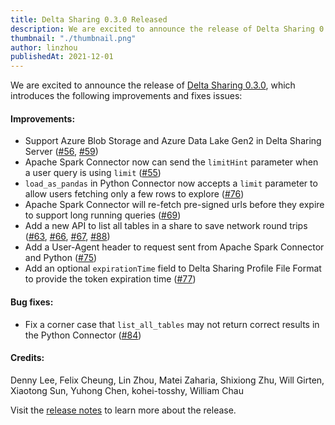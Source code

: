 ```yaml
---
title: Delta Sharing 0.3.0 Released
description: We are excited to announce the release of Delta Sharing 0.3.0.
thumbnail: "./thumbnail.png"
author: linzhou
publishedAt: 2021-12-01
---
```


We are excited to announce the release of [Delta Sharing 0.3.0](https://github.com/delta-io/delta-sharing/releases/tag/v0.3.0), which introduces the following improvements and fixes issues:

#### Improvements:

- Support Azure Blob Storage and Azure Data Lake Gen2 in Delta Sharing Server ([#56](https://github.com/delta-io/delta-sharing/pull/56), [#59](https://github.com/delta-io/delta-sharing/pull/59))
- Apache Spark Connector now can send the `limitHint` parameter when a user query is using `limit` ([#55](https://github.com/delta-io/delta-sharing/pull/55))
- `load_as_pandas` in Python Connector now accepts a `limit` parameter to allow users fetching only a few rows to explore ([#76](https://github.com/delta-io/delta-sharing/pull/76))
- Apache Spark Connector will re-fetch pre-signed urls before they expire to support long running queries ([#69](https://github.com/delta-io/delta-sharing/pull/69))
- Add a new API to list all tables in a share to save network round trips ([#63](https://github.com/delta-io/delta-sharing/pull/63), [#66](https://github.com/delta-io/delta-sharing/pull/66), [#67](https://github.com/delta-io/delta-sharing/pull/67), [#88](https://github.com/delta-io/delta-sharing/pull/88))
- Add a User-Agent header to request sent from Apache Spark Connector and Python ([#75](https://github.com/delta-io/delta-sharing/pull/75))
- Add an optional `expirationTime` field to Delta Sharing Profile File Format to provide the token expiration time ([#77](https://github.com/delta-io/delta-sharing/pull/77))

#### Bug fixes:

- Fix a corner case that `list_all_tables` may not return correct results in the Python Connector ([#84](https://github.com/delta-io/delta-sharing/pull/84))

#### Credits:

Denny Lee, Felix Cheung, Lin Zhou, Matei Zaharia, Shixiong Zhu, Will Girten, Xiaotong Sun, Yuhong Chen, kohei-tosshy, William Chau

Visit the [release notes](https://github.com/delta-io/delta-sharing/releases/tag/v0.3.0) to learn more about the release.

